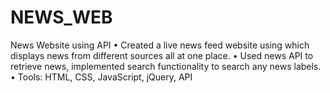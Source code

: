 # NEWS_WEB
News Website using API
•	Created a live news feed website using which displays news from different sources all at one place.
•	Used news API to retrieve news, implemented search functionality to search any news labels.
•	Tools: HTML, CSS, JavaScript, jQuery, API
